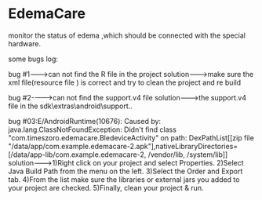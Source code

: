 EdemaCare
=========

monitor the status of edema ,which should be connected with the special hardware.

some bugs log:

bug #1--->can not find the R file in the project
    solution--->make sure the xml file(resource file ) is correct and try to clean the project and re build
    
bug #2---->can not find the support.v4 file
    solution--->the support.v4 file in the sdk\extras\android\support\..
    
bug #03:E/AndroidRuntime(10676): Caused by: java.lang.ClassNotFoundException: Didn't find class "com.timeszoro.edemacare.BledeviceActivity" on path: DexPathList[[zip file "/data/app/com.example.edemacare-2.apk"],nativeLibraryDirectories=[/data/app-lib/com.example.edemacare-2, /vendor/lib, /system/lib]]  
    solution--->1)Right click on your project and select Properties.
                2)Select Java Build Path from the menu on the left.
                3)Select the Order and Export tab.
                4)From the list make sure the libraries or external jars you added to your project are checked.
                5)Finally, clean your project & run.


